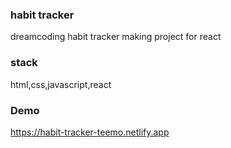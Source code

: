 ### habit tracker

dreamcoding habit tracker making project for react

### stack

html,css,javascript,react

### Demo

https://habit-tracker-teemo.netlify.app
